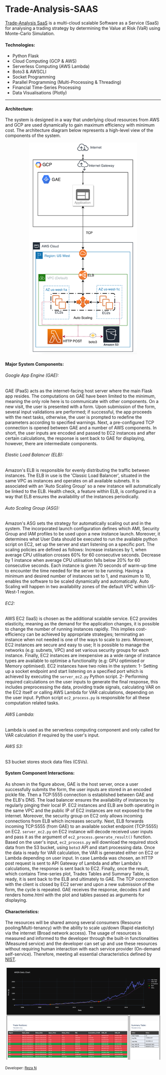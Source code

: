 # Trade-Analysis-SAAS

[Trade-Analysis SaaS](https://trade-analysis-cloud-app.appspot.com) is a multi-cloud scalable Software as a Service (SaaS) for analysing a trading strategy by determining the Value at Risk (VaR) using Monte-Carlo Simulation.


#### Technologies:
+ Python Flask
+ Cloud Computing (GCP & AWS)
+ Serverless Computing (AWS Lambda)
+ Boto3 & AWSCLI
+ Socket Programming
+ Parallel Programming (Multi-Processing & Threading)
+ Financial Time-Series Processing
+ Data Visualisations (Plotly)


----

#### Architecture:
The system is designed in a way that underlying cloud resources from AWS and GCP are used dynamically to gain maximum efficiency with minimum cost. The architecture diagram below represents a high-level view of the components of the system.
<div align="center">
<img src="md_imgs/Architecture.png" alt="Architecture Diagram" width="350" height="auto"/>
</div>


#### Major System Components:
###### Google App Engine (GAE):
GAE (PaaS) acts as the internet-facing host server where the main Flask app resides. The computations on GAE have been limited to the minimum, meaning the only role here is to communicate with other components. On a new visit, the user is presented with a form. Upon submission of the form, several input validations are performed; if successful, the app proceeds with the next tasks, otherwise, the user is prompted to redefine the parameters according to specified warnings. Next, a pre-configured TCP connection is opened between GAE and a number of AWS components. In short, the user inputs are encoded and passed to EC2 instances and after certain calculations, the response is sent back to GAE for displaying, however, there are intermediate components.

###### Elastic Load Balancer (ELB):
Amazon's ELB is responsible for evenly distributing the traffic between instances. The ELB in use is the 'Classic Load Balancer', situated in the same VPC as instances and operates on all available subnets. It is associated with an 'Auto Scaling Group' so a new instance will automatically be linked to the ELB. Health check, a feature within ELB, is configured in a way that ELB ensures the availability of the instances periodically.

###### Auto Scaling Group (ASG):
Amazon's ASG sets the strategy for automatically scaling out and in the system. The incorporated launch configuration defines which AMI, Security Group and IAM profiles to be used upon a new instance launch. Moreover, it determines what User Data should be executed to run the available python script on EC2, set up the server and start listening on a specific port. The scaling policies are defined as follows: Increase instances by 1, when average CPU utilisation crosses 60% for 60 consecutive seconds. Decrease by 1 instance when average CPU utilisation falls below 20% for 60 consecutive seconds. Each instance is given 70 seconds of warm-up time to encounter the time needed for the server to be running. Having a minimum and desired number of instances set to 1, and maximum to 10, enables the software to be scaled dynamically and automatically. Auto Scaling will happen in two availability zones of the default VPC within US-West-1 region.

###### EC2:
AWS EC2 (IaaS) is chosen as the additional scalable service. EC2 provides elasticity, meaning as the demand for the application changes, it is possible to change the number of running instances rapidly. This implies cost-efficiency can be achieved by appropriate strategies; terminating an instance when not needed is one of the ways to scale to zero. Moreover, EC2 instances are secure and easy to use; It is possible to manage the networks (e.g: subnets, VPC) and set various security groups for each instance. Finally, EC2 instances are inexpensive as a wide range of instance types are available to optimise a functionality (e.g: GPU optimised or Memory optimised). EC2 instances have two roles in the system: 1- Setting up a socket endpoint and start listening on a specified port which is achieved by executing the `server_ec2.py` Python script. 2- Performing required calculations on the user inputs to generate the final response, this includes preprocessing the data, providing trade signals, calculating VAR on the EC2 itself or calling AWS Lambda for VAR calculations, depending on the user input. Python script `ec2_process.py` is responsible for all these computation related tasks.

###### AWS Lambda:
Lambda is used as the serverless computing component and only called for VAR calculation if required by the user's input.

###### AWS S3:
S3 bucket stores stock data files (CSVs).


#### System Component Interactions:
As shown in the figure above, GAE is the host server, once a user successfully submits the form, the user inputs are stored in an encoded pickle file. Then a TCP:5555 connection is established between GAE and the ELB's DNS. The load balancer ensures the availability of instances by regularly pinging their local IP. EC2 instances and ELB are both operating in the same VPC and the public IP of EC2 instances are not exposed to the internet. Moreover, the security group on EC2 only allows incoming connections from ELB which increases security.
Next, ELB forwards incoming TCP:5555 (from GAE) to an available socket endpoint (TCP:5555) on EC2.
`server_ec2.py` on EC2 instance will decode received user inputs and pass it as the argument of `ec2_process.generate_result()` function. Based on the user's input, `ec2_process.py` will download the required stock data from the S3 bucket, using `boto3` API and start processing data. Once the data is ready for VAR calculation, the VAR is generated either on EC2 or Lambda depending on user input. In case Lambda was chosen, an HTTP post request is sent to API Gateway of Lambda and after Lambda's calculations, the response is sent back to EC2.
Finally, once the result, which contains Time-series plot, Trades Tables and Summary Table, is ready, it is sent back to the ELB and ultimately to GAE. The TCP connection with the client is closed by EC2 server and upon a new submission of the form, the cycle is repeated.
GAE receives the response, decodes it and renders home.html with the plot and tables passed as arguments for displaying.

#### Characteristics:
The resources will be shared among several consumers (Resource pooling/Multi-tenancy) with the ability to scale up/down (Rapid elasticity) via the internet (Broad network access). The usage of resources is measured and informed to the developer through the built-in functionalities (Measured service) and the developer can set up and use these resources without requiring human interaction with each service provider (On-demand self-service). Therefore, meeting all essential characteristics defined by [NIST](https://nvlpubs.nist.gov/nistpubs/Legacy/SP/nistspecialpublication800-145.pdf).


<div align="center">
<img src="md_imgs/UI.png" alt="User Interface"/>
</div>


<small>Developer: [Reza N](https://github.com/rezan21)</small>